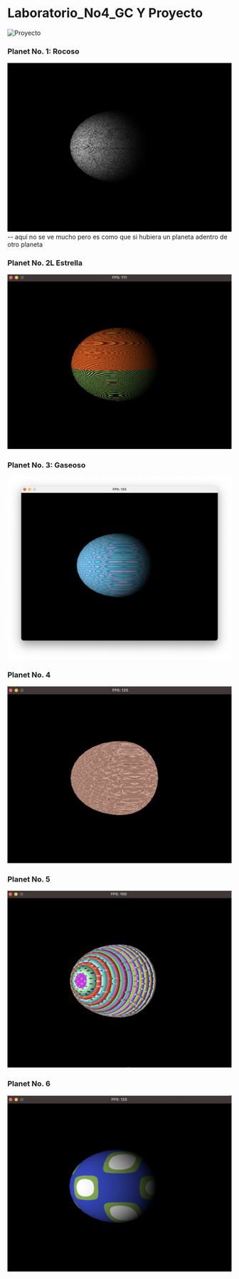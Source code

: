 # Laboratorio_No4_GC Y Proyecto 

![Proyecto](https://github.com/mvrcentes/Laboratorio_No4_GC/tree/Proyecto)

### Planet No. 1: Rocoso
![](https://github.com/mvrcentes/Laboratorio_No4_GC/blob/master/images/planet_No6.png?raw=true)
-- aquí no se ve mucho pero es como que si hubiera un planeta adentro de otro planeta
### Planet No. 2L Estrella
![](https://github.com/mvrcentes/Laboratorio_No4_GC/blob/master/images/planet_No3.png?raw=true)
### Planet No. 3: Gaseoso
![](https://github.com/mvrcentes/Laboratorio_No4_GC/blob/master/images/planet_No5.png?raw=true)
### Planet No. 4
![](https://github.com/mvrcentes/Laboratorio_No4_GC/blob/master/images/planet_No4.png?raw=true)
### Planet No. 5
![](https://github.com/mvrcentes/Laboratorio_No4_GC/blob/master/images/planet_No2.png?raw=true)
### Planet No. 6
![](https://github.com/mvrcentes/Laboratorio_No4_GC/blob/master/images/planet_No1.png?raw=true)

